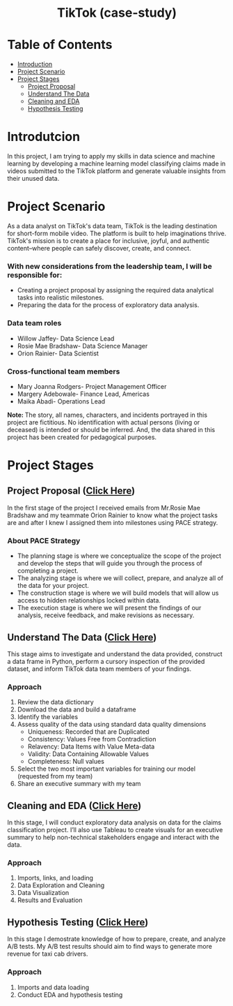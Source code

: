 <h1 align=center> TikTok (case-study) </h1>

# Table of Contents
- [Introduction](#introduction)
- [Project Scenario](#project_scenario)
- [Project Stages](#project_stages)
     - [Project Proposal](#project_proposal)
     - [Understand The Data](#understand_the_data)
     - [Cleaning and EDA](#cleaning_and_eda)
     - [Hypothesis Testing](#hypothesis_testing)

<a id="introduction"></a>
# Introdutcion
In this project, I am trying to apply my skills in data science and machine learning by developing a machine learning model classifying claims made in videos submitted to the TikTok platform and generate valuable insights from their unused data.

<a id="project_scenario"></a>
# Project Scenario
As a data analyst on TikTok's data team, TikTok is the leading destination for short-form mobile video. The platform is built to help imaginations thrive. TikTok's mission is to create a place for inclusive, joyful, and authentic content–where people can safely discover, create, and connect.

### With new considerations from the leadership team, I will be responsible for:
- Creating a project proposal by assigning the required data analytical tasks into realistic milestones.
- Preparing the data for the process of exploratory data analysis.

### Data team roles
- Willow Jaffey- Data Science Lead
- Rosie Mae Bradshaw- Data Science Manager
- Orion Rainier- Data Scientist

### Cross-functional team members
- Mary Joanna Rodgers- Project Management Officer
- Margery Adebowale- Finance Lead, Americas
- Maika Abadi- Operations Lead

<strong> Note: </strong>The story, all names, characters, and incidents portrayed in this project are fictitious. No identification with actual persons (living or deceased) is intended or should be inferred. And, the data shared in this project has been created for pedagogical purposes. 



<a id="project_stages"></a>
# Project Stages
<a id="project_proposal"></a>
## Project Proposal ([Click Here](https://github.com/mohammed112025/Portfolio-Projects/tree/main/Data-Science/TikTok/project_proposal))
In the first stage of the project I received emails from Mr.Rosie Mae Bradshaw and my teammate Orion Rainier to know what the project tasks are and after I knew I assigned them into milestones using PACE strategy.

### About PACE Strategy
- The planning stage is where we conceptualize the scope of the project and develop the steps that will guide you through the process of completing a project.
- The analyzing stage is where we will collect, prepare, and analyze all of the data for your project.
- The construction stage is where we will build models that will allow us access to hidden relationships locked within data.
- The execution stage is where we will present the findings of our analysis, receive feedback, and make revisions as necessary.



<a id="understand_the_data"></a>
## Understand The Data ([Click Here](https://github.com/mohammed112025/Portfolio-Projects/tree/main/Data-Science/TikTok/understand_the_data))
This stage aims to investigate and understand the data provided, construct a data frame in Python, perform a cursory inspection of the provided dataset, and inform TikTok data team members of your findings.

### Approach
1. Review the data dictionary
2. Download the data and build a dataframe
3. Identify the variables
4. Assess quality of the data using standard data quality dimensions
     - Uniqueness: Recorded that are Duplicated 
     - Consistency: Values Free from Contradiction
     - Relavency: Data Items with Value Meta-data
     - Validity: Data Containing Allowable Values
     - Completeness: Null values
5. Select the two most important variables for training our model (requested from my team)
6. Share an executive summary with my team

<a id="cleaning_and_eda"></a>
## Cleaning and EDA ([Click Here](https://github.com/mohammed112025/Portfolio-Projects/tree/main/Data-Science/TikTok/EDA))
In this stage, I will conduct exploratory data analysis on data for the claims classification project. I’ll also use Tableau to create visuals for an executive summary to help non-technical stakeholders engage and interact with the data.

### Approach
1. Imports, links, and loading
2. Data Exploration and Cleaning
3. Data Visualization
4. Results and Evaluation

<a id="hypothesis_testing"></a>
## Hypothesis Testing ([Click Here](https://github.com/mohammed112025/Portfolio-Projects/blob/main/Data-Science/TikTok/hypothesis_testing.ipynb))
In this stage I demostrate knowledge of how to prepare, create, and analyze A/B tests. My A/B test results should aim to find ways to generate more revenue for taxi cab drivers.

### Approach
1. Imports and data loading
2. Conduct EDA and hypothesis testing
